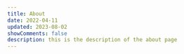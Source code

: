 ```yaml
---
title: About
date: 2022-04-11
updated: 2023-08-02
showComments: false
description: this is the description of the about page
---
```

